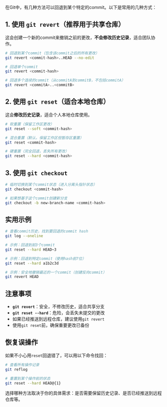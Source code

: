 在Git中，有几种方法可以回退到某个特定的commit。以下是常用的几种方式：

## 1. 使用 `git revert`（推荐用于共享仓库）

这会创建一个新的commit来撤销之前的更改，**不会修改历史记录**，适合团队协作。

```bash
# 回退到某个commit（包含该commit之后的所有更改）
git revert <commit-hash>..HEAD --no-edit

# 回退单个commit
git revert <commit-hash>

# 回退多个连续的commit（从commitA到commitB，不包括commitA）
git revert <commitA>..<commitB>
```

## 2. 使用 `git reset`（适合本地仓库）

这会**修改历史记录**，适合个人本地仓库使用。

```bash
# 软重置（保留工作区更改）
git reset --soft <commit-hash>

# 混合重置（默认，保留工作区但暂存区重置）
git reset <commit-hash>

# 硬重置（完全回退，丢失所有更改）
git reset --hard <commit-hash>
```

## 3. 使用 `git checkout`

```bash
# 临时切换到某个commit状态（进入分离头指针状态）
git checkout <commit-hash>

# 如果想基于这个commit创建新分支
git checkout -b new-branch-name <commit-hash>
```

## 实用示例

```bash
# 查看commit历史，找到要回退的commit hash
git log --oneline

# 示例：回退到前3个commit
git reset --hard HEAD~3

# 示例：回退到特定commit（使用hash前7位）
git reset --hard a1b2c3d

# 示例：安全地撤销最近的一个commit（创建反向commit）
git revert HEAD
```

## 注意事项

- **`git revert`**：安全，不修改历史，适合共享分支
- **`git reset --hard`**：危险，会丢失未提交的更改
- 如果已经推送到远程仓库，建议使用`git revert`
- 使用`git reset`前，确保重要更改已备份

## 恢复误操作

如果不小心用`reset`回退错了，可以用以下命令找回：
```bash
# 查看所有操作记录
git reflog

# 重置到某个操作前的状态
git reset --hard HEAD@{1}
```

选择哪种方法取决于你的具体需求：是否需要保留历史记录、是否已经推送到远程仓库等。
